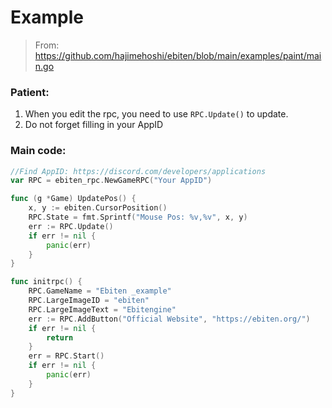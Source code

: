# Example

> From: <https://github.com/hajimehoshi/ebiten/blob/main/examples/paint/main.go>

### Patient:
1. When you edit the rpc, you need to use `RPC.Update()` to update.
2. Do not forget filling in your AppID


### Main code:
```go
//Find AppID: https://discord.com/developers/applications 
var RPC = ebiten_rpc.NewGameRPC("Your AppID")

func (g *Game) UpdatePos() {
    x, y := ebiten.CursorPosition()
    RPC.State = fmt.Sprintf("Mouse Pos: %v,%v", x, y)
    err := RPC.Update()
    if err != nil {
        panic(err)
    }
}

func initrpc() {
	RPC.GameName = "Ebiten _example"
	RPC.LargeImageID = "ebiten"
	RPC.LargeImageText = "Ebitengine"
	err := RPC.AddButton("Official Website", "https://ebiten.org/")
	if err != nil {
		return
	}
	err = RPC.Start()
	if err != nil {
		panic(err)
	}
}
```
